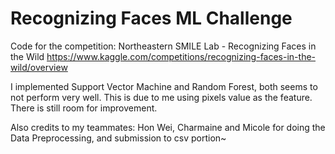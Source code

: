 # Recognizing Faces ML Challenge

Code for the competition: Northeastern SMILE Lab - Recognizing Faces in the Wild
https://www.kaggle.com/competitions/recognizing-faces-in-the-wild/overview

I implemented Support Vector Machine and Random Forest, both seems to not perform very well. This is due to me using pixels value as the feature. There is still room for improvement.

Also credits to my teammates: Hon Wei, Charmaine and Micole for doing the Data Preprocessing, and submission to csv portion~
